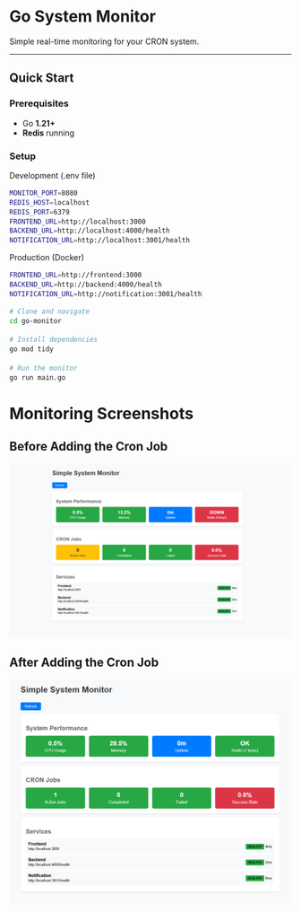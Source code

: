 # Go System Monitor

Simple real-time monitoring for your CRON system.

---

## Quick Start

### Prerequisites
- Go **1.21+**
- **Redis** running

### Setup
Development (.env file)
```bash
MONITOR_PORT=8080
REDIS_HOST=localhost
REDIS_PORT=6379
FRONTEND_URL=http://localhost:3000
BACKEND_URL=http://localhost:4000/health
NOTIFICATION_URL=http://localhost:3001/health
```

Production (Docker)
```bash
FRONTEND_URL=http://frontend:3000
BACKEND_URL=http://backend:4000/health
NOTIFICATION_URL=http://notification:3001/health
```

```bash
# Clone and navigate
cd go-monitor

# Install dependencies
go mod tidy

# Run the monitor
go run main.go
```
# Monitoring Screenshots

## Before Adding the Cron Job
![Monitoring Before Cron Job](./screenshot/monitoring.png)

## After Adding the Cron Job
![Monitoring After Cron Job](./screenshot/monitoring-01.png)
